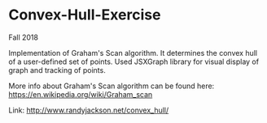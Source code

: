# Convex-Hull-Exercise

Fall 2018

Implementation of Graham's Scan algorithm.
It determines the convex hull of a user-defined set of points.
Used JSXGraph library for visual display of graph and tracking of points.

More info about Graham's Scan algorithm can be found here:
https://en.wikipedia.org/wiki/Graham_scan

Link:
http://www.randyjackson.net/convex_hull/
